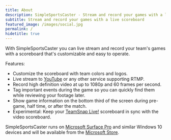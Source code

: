 ```yaml
---
title: About
description: SimpleSportsCaster - Stream and record your games with a live scoreboard.
subtitle: Stream and record your games with a live scoreboard
featured_image: /images/social.jpg
permalink: /
hidetitle: true
---
```


With SimpleSportsCaster you can live stream and record your team's games with a scoreboard that's customizable and easy to operate.

<!-- need a screenshot here
![](/images/demo/demo-landscape.jpg)
-->

Features:
* Customize the scoreboard with team colors and logos.
* Live stream to [YouTube](https://youtube.com) or any other service supporting RTMP.
* Record high definition video at up to 1080p and 60 frames per second.
* Tag important events during the game so you can quickly find them while reviewing your footage later.
* Show game information on the bottom third of the screen during pre-game, half time, or after the match.
* Experimental: Keep your [TeamSnap Live!](https://www.teamsnap.com/teams/features/teamsnap-live) scoreboard in sync with the video scoreboard.

SimpleSportsCaster runs on [Microsoft Surface Pro](https://www.microsoft.com/en-us/p/surface-pro-6/8ZCNC665SLQ5) and similar Windows 10 devices and will be available from the [Microsoft Store](https://www.microsoft.com/en-us/store/b/home).

<!-- Large badge -->
<!--
<a href='https://www.microsoft.com/store/apps/9NNN6WX52943?cid=storebadge&ocid=badge'><img src='https://assets.windowsphone.com/85864462-9c82-451e-9355-a3d5f874397a/English_get-it-from-MS_InvariantCulture_Default.png' alt='English badge' style='width: 284px; height: 104px;'/></a>
-->

<!-- Small badge -->
<!--
<a href='https://www.microsoft.com/store/apps/9NNN6WX52943?cid=storebadge&ocid=badge'><img src='https://assets.windowsphone.com/13484911-a6ab-4170-8b7e-795c1e8b4165/English_get_L_InvariantCulture_Default.png' alt='English badge' style='width: 127px; height: 52px;'/></a>
-->

<!-- normal banner -->
<!--
<div id="mspb-9nh4v22khyr3" class="9NNN6WX52943"></div>
<script src="https://storebadge.azureedge.net/src/badge-1.8.3.js"></script>
<script>
  mspb('9NNN6WX52943', function(badge) {
    document.getElementById('mspb-9nh4v22khyr3').innerHTML = badge;
  });
</script>
-->

<!-- large banner -->
<!--
<div id="mspb-6lmsmry22ios" class="9NNN6WX52943"></div>
<script src="https://storebadge.azureedge.net/src/badge-1.8.3.js"></script>
<script>
  mspb({ productId: '9NNN6WX52943', badgeType: 'large' }, function(badge) {
    document.getElementById('mspb-6lmsmry22ios').innerHTML = badge;
  });
</script>
-->